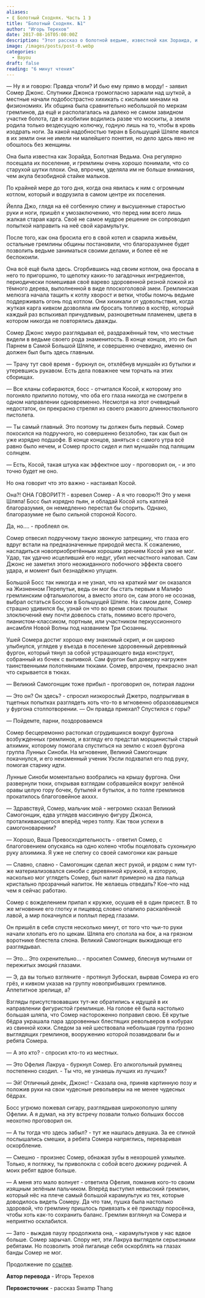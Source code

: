 ```yaml
---
aliases: 
- ⟪ Болотный Сходняк. Часть 1 ⟫
title: "Болотный Сходняк. №1"
author: "Игорь Терехов"
date: 2017-08-16T05:00:00Z
description: "Этот рассказ о болотной ведьме, известной как Зораида, и ее встрече с гремлинами поселения. История принимает поворот, когда появляется Зораида с большим котлом, и гремлины вскоре понимают, что возиться с ней — не лучшая идея. Читайте дальше, чтобы узнать об уникальных ингредиентах, которые она добавляет в свой напиток, и о ярком пламени, которое получается из него. | Malifaux лор"
image: /images/posts/post-0.webp
categories:
  - Bayou
draft: false
reading: "6 минут чтения"
---
```


— Ну я и говорю: Правда чтоли? И бью ему прямо в морду! - заявил Сомер Джонс. Спутники Джонса громогласно заржали над шуткой, а местные начали подобострастно хихикать с кислыми минами на физиономиях. Их община была сравнительно небольшой по меркам гремлинов, да ещё и располагалась на далеко не самом завидном участке болота, где в изобилии водились разве что москиты, а земля родила только вездесущую колючку, годную лишь на то, чтобы в кровь изодрать ноги. За какой надобностью тиран в Большущей Шляпе явился в их земли они не имели ни малейшего понятия, но дело здесь явно не обошлось без женщины.

Она была известна как Зорайда, Болотная Ведьма. Она регулярно посещала их поселение, и гремлины очень хорошо понимали, что со старухой шутки плохи. Она, впрочем, уделяла им не больше внимания, чем акула безобидной стайке мальков.

По крайней мере до того дня, когда она явилась к ним с огромным котлом, который и водрузила в самом центре их поселения.

Йелла Джо, глядя на её согбенную спину и высушенные старостью руки и ноги, пришёл к умозаключению, что перед ним всего лишь жалкая старая карга. Своё не самое мудрое решение он сопроводил попыткой направить на неё свой карамультук.

После того, как она бросила его в свой котел и сварила живьём, остальные гремлины общины постановили, что благоразумнее будет позволить ведьме заниматься своими делами, и более её не беспокоили.

Она всё ещё была здесь. Сгорбившись над своим котлом, она бросала в него то пригоршню, то щепотку каких-то загадочных ингредиентов, периодически помешивая своё варево здоровенной резной ложкой из тёмного дерева, выполненной в виде плоскоголовой змеи. Гремлинская мелюзга начала тащить к котлу хворост и ветки, чтобы помочь ведьме поддерживать огонь под котлом. Они хихикали от удовольствия, когда жуткая карга кивком дозволяла им бросать топливо в костёр, который каждый раз вспыхивал причудливым, разноцветным пламенем, цвета в котором никогда не повторялись дважды.

Сомер Джонс хмуро разглядывал её, раздражённый тем, что местные видели в ведьме своего рода знаменитость. В конце концов, это он был Парнем в Самой Большой Шляпе, и совершенно очевидно, именно он должен был быть здесь главным.

— Трачу тут своё время - буркнул он, отхлёбнув муншайн из бутылки и утеревшись рукавом. Есть дела поважнее чем торчать на этих сборищах.

— Все кланы собираются, босс - отчитался Косой, к которому это погоняло прилипло потому, что оба его глаза никогда не смотрели в одном направлении одновременно. Несмотря на этот очевидный недостаток, он прекрасно стрелял из своего ржавого длинноствольного пистолета.

— Ты самый главный. Это поэтому ты должен быть первый.
Сомер покосился на подручного, но совершенно беззлобно, так как был он уже изрядно подшофе. В конце концов, заняться с самого утра всё равно было нечем, и Сомер просто сидел и пил муншайн под палящим солнцем.

— Есть, Косой, такая штука как эффектное шоу - проговорил он, - и это точно будет не оно.

Но она говорит что это важно - настаивал Косой.

Она?! ОНА ГОВОРИТ?! - взревел Сомер - А я что говорю?! Это у меня Шляпа!
Босс был изрядно пьян, и обладай Косой хоть каплей благоразумия, он немедленно перестал бы спорить. Однако, благоразумие не было сильной стороной Косого.

Да, но.... - проблеял он.

Сомер отвесил подручному такую звонкую затрещину, что глаза его вдруг встали на предназначенные природой места. К сожалению, насладиться новоприобретённым хорошим зрением Косой уже не мог. Удар, так удачно исцеливший его недуг, убил несчастного наповал.
Сам Джонс не заметил этого неожиданного побочного эффекта своего удара, и момент был безнадёжно упущен.

Большой Босс так никогда и не узнал, что на краткий миг он оказался на Жизненном Перепутьи, ведь он мог бы стать первым в Малифо гремлинским офтальмологом, а вместо этого он, сам этого не осознав, выбрал остаться Боссом в Большущей Шляпе.
На самом деле, Сомер страшно удивился бы, узнай он что во время своих прошлых злоключений ему почти довелось стать, помимо всего прочего, пианистом-классиком, портным, или участником перкуссионного ансамбля Новой Волны под названием Три Сюзанны.

Ушей Сомера достиг хорошо ему знакомый скрип, и он широко улыбнулся, углядев у въезда в поселение здоровенный деревянный фургон, который тянул за собой устрашающего вида конструкт, собранный из бочек с выпивкой. Сам фургон был доверху нагружен таинственными полотняными тюками.
Сомер, впрочем, прекрасно знал что скрывается в тюках.

— Великий Самогонщик тоже прибыл - проговорил он, потирая ладони

— Это он? Он здесь? - спросил низкорослый Джетро, подпрыгивая в тщетных попытках разглядеть хоть что-то в мгновенно образовавшемся у фургона столпотворении.
— Он правда приехал? Спустился с горы?

— Пойдемте, парни, поздороваемся

Сомер бесцеремонно растолкал сгрудившихся вокруг фургона возбужденных гремлинов, и взгляду его предстал морщинистый старый алхимик, которому помогала спуститься на землю с козел фургона группа Лунных Синоби. На мгновение, Великий Самогонщик покачнулся, и его неизменный ученик Уэсли подхватил его под руку, помогая старику идти.

Лунные Синоби моментально взобрались на крышу фургона. Они развернули тюки, открывая взглядам собравшейся вокруг зелёной оравы целую гору бочек, бутылей и бутылок, а по толпе гремлинов прокатилось благоговейное ахххх.

— Здравствуй, Сомер, мальчик мой - негромко сказал Великий Самогонщик, едва углядев массивную фигуру Джонса, проталкивающегося вперёд через толпу. Как твои успехи в самогоноварении?

— Хорошо, Ваша Превосходительность - ответил Сомер, с благоговением опускаясь на одно колено чтобы поцеловать сухонькую руку алхимика. Я уже не слепну со своей самогонки как раньше

— Славно, славно - Самогонщик сделал жест рукой, и рядом с ним тут-же материализовался синоби с деревянной кружкой, в которую, насколько мог углядеть Сомер, был налит примерно на два пальца кристально прозрачный напиток. Не желаешь отведать? Кое-что над чем я сейчас работаю.

Сомер с вожделением припал к кружке, осушив её в один присест. В то же мгновение его глотку и пищевод словно опалило раскалённой лавой, а мир покачнулся и поплыл перед глазами.

Он пришёл в себя спустя несколько минут, от того что чьи-то руки начали хлопать его по щекам. Шляпа его сползла на бок, а на грязном воротнике блестела слюна. Великий Самогонщик выжидающе его разглядывал.

— Это... Это охренительно... - просипел Соммер, блеснув мутными от пережитых эмоций глазами.

— Э, да вы только взгляните - протянул Зубоскал, вырвав Сомера из его грёз, и кивком указав на группу новоприбывших гремлинов. Аппетитное зрелище, а?

Взгляды присутствовавших тут-же обратились к идущей в их направлении фигуристой гремлинше. На голове её была настолько большая шляпа, что Сомер настороженно поправил свою. Её крутые бёдра украшала пара здоровенных блестящих револьверов в кобурах из свинной кожи. Следом за ней шествовала небольшая группа грозно выглядящих гремлинов, вооружению которой позавидовали бы и ребята Сомера.

— А это кто? - спросил кто-то из местных.

— Это Офелия Лакруа - буркнул Сомер. Его алкогольный румянец постепенно сходил. - Ты что, не узнаешь лучших из лучших?

— Эй! Отличный денёк, Джонс! - Сказала она, приняв картинную позу и положив руки на свои чудесные револьверы на не менее чудесных бёдрах.

Босс угрюмо пожевал сигару, разглядывая широкополую шляпу Офелии.
А я думал, на эту встречу позвали только больших боссов неохотно проговорил он.

— А ты тогда что здесь забыл? - тут же нашлась девушка. За ее спиной послышались смешки, а ребята Сомера напряглись, переваривая оскорбление.

— Смешно - произнес Сомер, обнажая зубы в нехорошей ухмылке. Только, я погляжу, ты приволокла с собой всего дюжину родичей. А моих ребят вдвое больше.

— А меня это мало волнует - ответила Офелия, поманив кого-то своим изящным зелёным пальчиком. Вперёд выступил невысокий гремлин, который нёс на плече самый большой карамультук из тех, которые доводилось видеть Сомеру. Да что там, пушка была настолько здоровой, что гремлину пришлось привязать к её прикладу поросёнка, чтобы хоть как-то сохранить баланс. Гремлин взглянул на Сомера и неприятно осклабился.

— Зато - выждав паузу продолжила она, - карамультуков у нас вдвое больше.
Сомер зарычал. Спору нет, эти Лакруа выглядели серьезными ребятами. Но позволить этой пигалице себя оскорблять на глазах банды Сомер не мог.



Продолжение по [ссылке](http://malifaux.ru/posts/post-39).


**Автор перевода** - Игорь Терехов

**Первоисточник** - рассказ Swamp Thang

